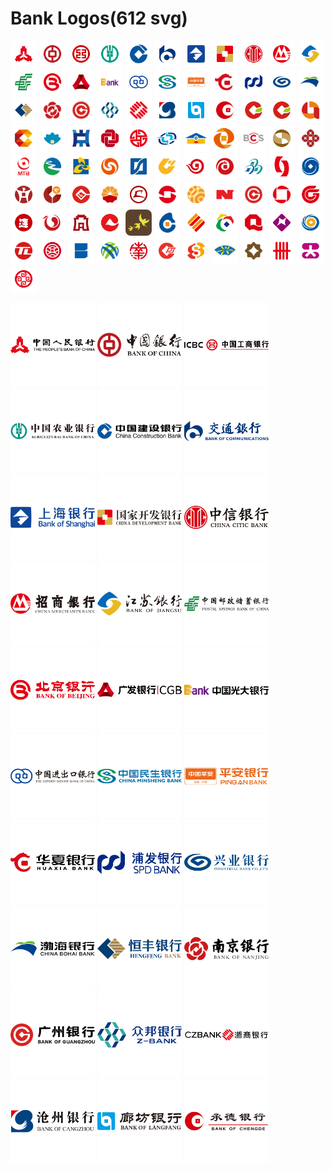 Bank Logos(612 svg)
===

<a href="http://www.pbc.gov.cn"> <img src="./logos/pbc-rect.svg" width="42px" alt="中国人民银行" title="中国人民银行"/></a>
<a href="https://www.boc.cn"> <img src="./logos/boc-rect.svg" width="42px" alt="中国银行"/></a>
<a href="http://www.icbc.com.cn/icbc"> <img src="./logos/icbc-rect.svg" width="42px" alt="中国工商银行"/></a>
<a href="https://www.abchina.com"> <img src="./logos/abchina-rect.svg" width="42px" alt="中国农业银行"/></a>
<a href="http://www.ccb.com"> <img src="./logos/ccb-rect.svg" width="42px" alt="中国建设银行"/></a>
<a href="http://www.bankcomm.com"> <img src="./logos/bankcomm-rect.svg" width="42px" alt="交通银行"/></a>
<a href="https://www.bosc.cn"> <img src="./logos/bosc-rect.svg" width="42px" alt="上海银行"/></a>
<a href="http://www.cdb.com.cn"> <img src="./logos/cdb-rect.svg" width="42px" alt="国家开发银行"/></a>
<a href="https://www.citicbank.com"> <img src="./logos/citicbank-rect.svg" width="42px" alt="中信银行"/></a>
<a href="https://www.cmbchina.com"> <img src="./logos/cmbchina-rect.svg" width="42px" alt="招商银行"/></a>
<a href="http://www.jsbchina.cn"> <img src="./logos/jsbchina-rect.svg" width="42px" alt="江苏银行"/></a>
<a href="https://www.psbc.com/cn"> <img src="./logos/psbc-rect.svg" width="42px" alt="中国邮政储蓄银行"/></a>
<a href="http://www.bankofbeijing.com.cn"> <img src="./logos/bankofbeijing-rect.svg" width="42px" alt="北京银行"/></a>
<a href="http://www.cgbchina.com.cn"> <img src="./logos/cgbchina-rect.svg" width="42px" alt="广发银行"/></a>
<a href="http://www.cebbank.com"> <img src="./logos/cebbank-rect.svg" width="42px" alt="中国光大银行"/></a>
<a href="http://www.eximbank.gov.cn"> <img src="./logos/eximbank-rect.svg" width="42px" alt="中国进出口银行"/></a>
<a href="https://www.cmbc.com.cn"> <img src="./logos/cmbc-rect.svg" width="42px" alt="中国民生银行"/></a>
<a href="https://bank.pingan.com"> <img src="./logos/pingan-rect.svg" width="42px" alt="平安银行"/></a>
<a href="https://www.hxb.com.cn"> <img src="./logos/hxb-rect.svg" width="42px" alt="华夏银行"/></a>
<a href="https://www.spdb.com.cn"> <img src="./logos/spdb-rect.svg" width="42px" alt="浦发银行"/></a>
<a href="https://www.cib.com.cn"> <img src="./logos/cib-rect.svg" width="42px" alt="兴业银行"/></a>
<a href="http://www.cbhb.com.cn"> <img src="./logos/cbhb-rect.svg" width="42px" alt="渤海银行"/></a>
<a href="https://www.hfbank.com.cn"> <img src="./logos/hfbank-rect.svg" width="42px" alt="恒丰银行"/></a>
<a href="https://www.njcb.com.cn"> <img src="./logos/njcb-rect.svg" width="42px" alt="南京银行"/></a>
<a href="http://www.gzcb.com.cn"> <img src="./logos/gzcb-rect.svg" width="42px" alt="广州银行"/></a>
<a href="https://z-bank.com"> <img src="./logos/z-bank-rect.svg" width="42px" alt="武汉众邦银行"/></a>
<a href="http://www.czbank.com"> <img src="./logos/czbank-rect.svg" width="42px" alt="浙商银行"/></a>
<a href="https://www.bankcz.com"> <img src="./logos/bankcz-rect.svg" width="42px" alt="沧州银行"/></a>
<a href="https://www.lccb.com.cn"> <img src="./logos/lccb-rect.svg" width="42px" alt="廊坊银行"/></a>
<a href="http://www.chengdebank.com"> <img src="./logos/chengdebank-rect.svg" width="42px" alt="承德银行"/></a>
<a href="http://www.scnhh.com"> <img src="./logos/scnhh-rect.svg" width="42px" alt="安徽舒城农村商业银行"/></a>
<a href="http://www.scnhh.com"> <img src="./logos/scnhh-rect.svg" width="42px" alt="安顺市商业银行"/></a>
<a href="http://www.bankofas.com"> <img src="./logos/bankofas-rect.svg" width="42px" alt="鞍山银行"/></a>
<a href="http://www.zgbank.com.cn"> <img src="./logos/zgbank-rect.svg" width="42px" alt="自贡银行"/></a>
<a href="http://www.zhnsb.com.cn"> <img src="./logos/zhnsb-rect.svg" width="42px" alt="珠海农商银行"/></a>
<a href="http://www.zybank.com.cn"> <img src="./logos/zybank-rect.svg" width="42px" alt="中原银行"/></a>
<a href="http://www.zsebank.com"> <img src="./logos/zsebank-rect.svg" width="42px" alt="中山农商"/></a>
<a href="https://www.china-cba.net"> <img src="./logos/china-cba-rect.svg" width="42px" alt="中国银行业协会"/></a>
<a href="http://www.norincogroup.com.cn"> <img src="./logos/norincogroup-rect.svg" width="42px" alt="中国银行业协会"/></a>
<a href="http://www.sgb.cn"> <img src="./logos/sgb-rect.svg" width="42px" alt="中德住房储蓄银行"/></a>
<a href="http://www.zzbank.cn"> <img src="./logos/zzbank-rect.svg" width="42px" alt="郑州银行"/></a>
<a href="http://www.cscb.cn"> <img src="./logos/cscb-rect.svg" width="42px" alt="长沙银行"/></a>
<a href="https://www.megabank.com.tw"> <img src="./logos/megabank-rect.svg" width="42px" alt="兆丰国际商业银行"/></a>
<a href="https://www.czcb.com.cn"> <img src="./logos/czcb-rect.svg" width="42px" alt="浙江稠州商业银行"/></a>
<a href="https://www.mintaibank.com"> <img src="./logos/mintaibank-rect.svg" width="42px" alt="浙江民泰商行"/></a>
<a href="http://www.zj96596.com"> <img src="./logos/zj96596-rect.svg" width="42px" alt="浙江农村信用社联合社"/></a>
<a href="http://www.xmbankonline.com"> <img src="./logos/xmbankonline-rect.svg" width="42px" alt="浙江农村信用社联合社"/></a>
<a href="http://www.trcbank.com.cn"> <img src="./logos/trcbank-rect.svg" width="42px" alt="天津农商"/></a>
<a href="https://www.bankoftianjin.com"> <img src="./logos/bankoftianjin-rect.svg" width="42px" alt="天津农商"/></a>
<a href="http://www.wzcb.com.cn"> <img src="./logos/wzcb-rect.svg" width="42px" alt="温州银行"/></a>
<a href="http://www.bankwf.com"> <img src="./logos/bankwf-rect.svg" width="42px" alt="潍坊银行"/></a>
<a href="http://www.wrcb.com.cn"> <img src="./logos/wrcb-rect.svg" width="42px" alt="无锡农商"/></a>
<a href="http://www.jx-bank.com"> <img src="./logos/jx-bank-rect.svg" width="42px" alt="江西银行"/></a>
<a href="https://www.jinzhoubank.com"> <img src="./logos/jinzhoubank-rect.svg" width="42px" alt="锦州银行"/></a>
<a href="https://www.lzbank.com"> <img src="./logos/lzbank-rect.svg" width="42px" alt="兰州银行"/></a>
<a href="https://www.lzccb.cn"> <img src="./logos/lzccb-rect.svg" width="42px" alt="泸州银行"/></a>
<a href="https://www.lsbankchina.com"> <img src="./logos/lsbankchina-rect.svg" width="42px" alt="莱商银行"/></a>
<a href="http://www.lsccb.com"> <img src="./logos/lsccb-rect.svg" width="42px" alt="乐山市商业银行"/></a>
<a href="http://www.klb.cn"> <img src="./logos/klb-rect.svg" width="42px" alt="昆仑银行"/></a>
<a href="http://www.ksrcb.cn"> <img src="./logos/ksrcb-rect.svg" width="42px" alt="昆山农商"/></a>
<a href="https://www.jjccb.com"> <img src="./logos/jjccb-rect.svg" width="42px" alt="九江银行"/></a>
<a href="http://www.nbcb.com.cn"> <img src="./logos/nbcb-rect.svg" width="42px" alt="宁波银行"/></a>
<a href="http://www.bankofnx.com.cn"> <img src="./logos/bankofnx-rect.svg" width="42px" alt="宁夏银行"/></a>
<a href="http://www.gzcb.com.cn"> <img src="./logos/gzcb-rect.svg" width="42px" alt="广州银行"/></a>
<a href="https://www.bankgy.cn"> <img src="./logos/bankgy-rect.svg" width="42px" alt="贵阳银行"/></a>
<a href="https://www.bgzchina.com"> <img src="./logos/bgzchina-rect.svg" width="42px" alt="贵州银行"/></a>
<a href="http://www.bankofdl.com"> <img src="./logos/bankofdl-rect.svg" width="42px" alt="大连银行"/></a>
<a href="https://www.bjrcb.com"> <img src="./logos/bjrcb-rect.svg" width="42px" alt="北京农商银行"/></a>
<a href="http://www.bd-bank.com.cn"> <img src="./logos/bd-bank-rect.svg" width="42px" alt="保定银行"/></a>
<a href="https://www.cqrcb.com"> <img src="./logos/cqrcb-rect.svg" width="42px" alt="重庆农商"/></a>
<a href="http://www.csrcbank.com"> <img src="./logos/csrcbank-rect.svg" width="42px" alt="常熟农商"/></a>
<a href="http://www.cycb.com"> <img src="./logos/cycb-rect.svg" width="42px" alt="朝阳银行"/></a>
<a href="https://www.bocd.com.cn"> <img src="./logos/bocd-rect.svg" width="42px" alt="成都银行"/></a>
<a href="http://www.cqcbank.com"> <img src="./logos/cqcbank-rect.svg" width="42px" alt="重庆银行"/></a>
<a href="http://www.qdccb.com"> <img src="./logos/qdccb-rect.svg" width="42px" alt="青岛银行"/></a>
<a href="http://www.bankqh.com"> <img src="./logos/bankqh-rect.svg" width="42px" alt="青海银行"/></a>
<a href="http://www.uccb.com.cn"> <img src="./logos/uccb-rect.svg" width="42px" alt="乌鲁木齐商业银行"/></a>
<a href="http://www.bankoftieling.com"> <img src="./logos/bankoftieling-rect.svg" width="42px" alt="铁岭银行"/></a>
<a href="http://www.whrcbank.com"> <img src="./logos/whrcbank-rect.svg" width="42px" alt="武汉农商"/></a>
<a href="http://www.xacbank.com.cn"> <img src="./logos/xacbank-rect.svg" width="42px" alt="西安银行"/></a>
<a href="https://m.ncbank.cn"> <img src="./logos/ncbank-rect.svg" width="42px" alt="宁波通商银行"/></a>
<a href="https://www.ncbchina.cn"> <img src="./logos/ncbchina-rect.svg" width="42px" alt="南洋商业银行"/></a>
<a href="http://www.bankofpj.com"> <img src="./logos/bankofpj-rect.svg" width="42px" alt="盘锦银行"/></a>
<a href="http://www.srbank.cn"> <img src="./logos/srbank-rect.svg" width="42px" alt="上饶银行"/></a>
<a href="http://www.sxccb.com"> <img src="./logos/sxccb-rect.svg" width="42px" alt="绍兴银行"/></a>
<a href="https://www.dzccb.com.cn"> <img src="./logos/dzccb-rect.svg" width="42px" alt="达州银行"/></a>
<a href="https://www.uobchina.com.cn"> <img src="./logos/uobchina-rect.svg" width="42px" alt="大华银行"/></a>
<a href="http://www.dahsing.com"> <img src="./logos/dahsing-rect.svg" width="42px" alt="大新银行"/></a>
<a href="https://www.ordosbank.com"> <img src="./logos/ordosbank-rect.svg" width="42px" alt="鄂尔多斯银行"/></a>


<a href="http://www.pbc.gov.cn"> <img src="./logos/pbc.svg" width="135px" alt="中国人民银行"/></a>
<a href="https://www.boc.cn"> <img src="./logos/boc.svg" width="135px" alt="中国银行"/></a>
<a href="http://www.icbc.com.cn/icbc"> <img src="./logos/icbc.svg" width="135px" alt="中国工商银行"/></a>
<a href="https://www.abchina.com"> <img src="./logos/abchina.svg" width="135px" alt="中国农业银行"/></a>
<a href="http://www.ccb.com"> <img src="./logos/ccb.svg" width="135px" alt="中国建设银行"/></a>
<a href="http://www.bankcomm.com"> <img src="./logos/bankcomm.svg" width="135px" alt="交通银行"/></a>
<a href="https://www.bosc.cn"> <img src="./logos/bosc.svg" width="135px" alt="上海银行"/></a>
<a href="http://www.cdb.com.cn"> <img src="./logos/cdb.svg" width="135px" alt="国家开发银行"/></a>
<a href="https://www.citicbank.com"> <img src="./logos/citicbank.svg" width="135px" alt="中信银行"/></a>
<a href="https://www.cmbchina.com"> <img src="./logos/cmbchina.svg" width="135px" alt="招商银行"/></a>
<a href="http://www.jsbchina.cn"> <img src="./logos/jsbchina.svg" width="135px" alt="江苏银行"/></a>
<a href="https://www.psbc.com/cn"> <img src="./logos/psbc.svg" width="135px" alt="中国邮政储蓄银行"/></a>
<a href="http://www.bankofbeijing.com.cn"> <img src="./logos/bankofbeijing.svg" width="135px" alt="北京银行"/></a>
<a href="http://www.cgbchina.com.cn"> <img src="./logos/cgbchina.svg" width="135px" alt="广发银行"/></a>
<a href="http://www.cebbank.com"> <img src="./logos/cebbank.svg" width="135px" alt="中国光大银行"/></a>
<a href="http://www.eximbank.gov.cn"> <img src="./logos/eximbank.svg" width="135px" alt="中国进出口银行"/></a>
<a href="https://www.cmbc.com.cn"> <img src="./logos/cmbc.svg" width="135px" alt="中国民生银行"/></a>
<a href="https://bank.pingan.com"> <img src="./logos/pingan.svg" width="135px" alt="平安银行"/></a>
<a href="https://www.hxb.com.cn"> <img src="./logos/hxb.svg" width="135px" alt="华夏银行"/></a>
<a href="https://www.spdb.com.cn"> <img src="./logos/spdb.svg" width="135px" alt="浦发银行"/></a>
<a href="https://www.cib.com.cn"> <img src="./logos/cib.svg" width="135px" alt="兴业银行"/></a>
<a href="http://www.cbhb.com.cn"> <img src="./logos/cbhb.svg" width="135px" alt="渤海银行"/></a>
<a href="https://www.hfbank.com.cn"> <img src="./logos/hfbank.svg" width="135px" alt="恒丰银行"/></a>
<a href="https://www.njcb.com.cn"> <img src="./logos/njcb.svg" width="135px" alt="南京银行"/></a>
<a href="http://www.gzcb.com.cn"> <img src="./logos/gzcb.svg" width="135px" alt="广州银行"/></a>
<a href="https://z-bank.com"> <img src="./logos/z-bank.svg" width="135px" alt="武汉众邦银行"/></a>
<a href="http://www.czbank.com"> <img src="./logos/czbank.svg" width="135px" alt="浙商银行"/></a>
<a href="https://www.bankcz.com"> <img src="./logos/bankcz.svg" width="135px" alt="沧州银行"/></a>
<a href="https://www.lccb.com.cn"> <img src="./logos/lccb.svg" width="135px" alt="廊坊银行"/></a>
<a href="http://www.chengdebank.com"> <img src="./logos/chengdebank.svg" width="135px" alt="承德银行"/></a>